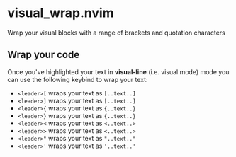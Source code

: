 # visual_wrap.nvim
Wrap your visual blocks with a range of brackets and quotation characters

## Wrap your code 
Once you've highlighted your text in **visual-line** (i.e. visual mode) mode you can use the following keybind to wrap your text:
- `<leader>[` wraps your text as `[..text..]`
- `<leader>]` wraps your text as `[..text..]`
- `<leader>{` wraps your text as `{..text..}`
- `<leader>}` wraps your text as `{..text..}`
- `<leader><` wraps your text as `<..text..>`
- `<leader>>` wraps your text as `<..text..>`
- `<leader>"` wraps your text as `"..text.."`
- `<leader>'` wraps your text as `'..text..'`
